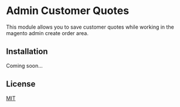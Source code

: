 # Admin Customer Quotes
This module allows you to save customer quotes while working in the magento admin create order area.

## Installation
Coming soon...

## License
[MIT](LICENSE.md)

